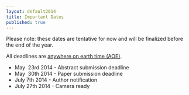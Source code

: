 ```yaml
---
layout: default2014
title: Important Dates
published: true
---
```


Please note: these dates are tentative for now and will be finalized before the end of the year.

All deadlines are [anywhere on earth time (AOE)](http://en.wikipedia.org/wiki/Anywhere_on_Earth).

* May&nbsp; 23rd 2014 - Abstract submission deadline
* May&nbsp; 30th 2014 - Paper submission deadline     
* July 7th 2014 - Author notification          
* July 27th 2014 - Camera ready